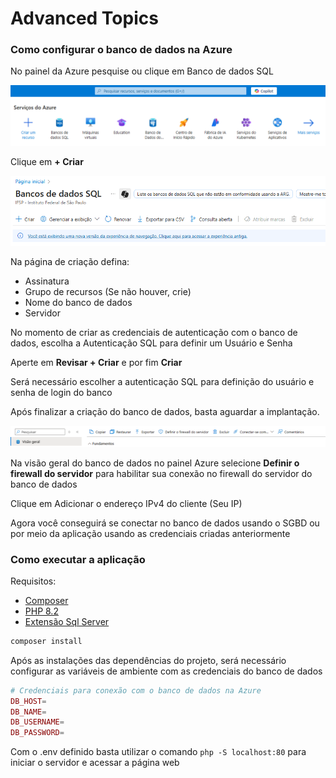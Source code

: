# Advanced Topics

### Como configurar o banco de dados na Azure

No painel da Azure pesquise ou clique em Banco de dados SQL

![Painel Azure](images/first.png)


Clique em **+ Criar**

![Painel Azure](images/second.png)

Na página de criação defina:
- Assinatura
- Grupo de recursos (Se não houver, crie)
- Nome do banco de dados
- Servidor

No momento de criar as credenciais de autenticação com o banco de dados, escolha a Autenticação SQL para definir um Usuário e Senha

Aperte em **Revisar + Criar** e por fim **Criar**

Será necessário escolher a autenticação SQL para definição do usuário e senha de login do banco

Após finalizar a criação do banco de dados, basta aguardar a implantação.

![Painel Azure](images/third.png)

Na visão geral do banco de dados no painel Azure selecione **Definir o firewall do servidor** para habilitar sua conexão no firewall do servidor do banco de dados

Clique em Adicionar o endereço IPv4 do cliente (Seu IP)

Agora você conseguirá se conectar no banco de dados usando o SGBD ou por meio da aplicação usando as credenciais criadas anteriormente

### Como executar a aplicação

Requisitos:
- [Composer](https://getcomposer.org/download/])
- [PHP 8.2](https://www.php.net/releases/8.2/en.php)
- [Extensão Sql Server](https://github.com/microsoft/msphpsql)

```php
composer install
```

Após as instalações das dependências do projeto, será necessário configurar as variáveis de ambiente com as credenciais do banco de dados

```php
# Credenciais para conexão com o banco de dados na Azure
DB_HOST=
DB_NAME=
DB_USERNAME=
DB_PASSWORD=
```

Com o .env definido basta utilizar o comando `php -S localhost:80` para iniciar o servidor e acessar a página web